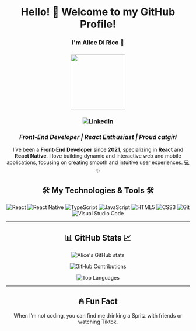 <div align="center">

# Hello! 👋 Welcome to my GitHub Profile!

### I'm Alice Di Rico 🌟
### <img src="https://img.freepik.com/premium-vector/young-beautiful-woman-using-laptop-computer-pointing-up-sitting-lotus-pose-with-crossed-legs_126609-830.jpg?w=1380" width="150" />
### [![LinkedIn](https://img.shields.io/badge/-LinkedIn-0A66C2?style=for-the-badge&logo=LinkedIn&logoColor=white)](www.linkedin.com/in/alice-di-rico-67407b168) 
### *Front-End Developer | React Enthusiast | Proud catgirl*


I’ve been a **Front-End Developer** since **2021**, specializing in **React** and **React Native**. I love building dynamic and interactive web and mobile applications, focusing on creating smooth and intuitive user experiences. 💻✨

## 🛠️ My Technologies & Tools 🛠️

<div align="center">
  
![React](https://img.shields.io/badge/-React-61DAFB?style=for-the-badge&logo=react&logoColor=white)
![React Native](https://img.shields.io/badge/-React%20Native-61DAFB?style=for-the-badge&logo=react&logoColor=white)
![TypeScript](https://img.shields.io/badge/-TypeScript-007ACC?style=for-the-badge&logo=typescript&logoColor=white)
![JavaScript](https://img.shields.io/badge/-JavaScript-F7DF1E?style=for-the-badge&logo=javascript&logoColor=black)
![HTML5](https://img.shields.io/badge/-HTML5-E34F26?style=for-the-badge&logo=html5&logoColor=white)
![CSS3](https://img.shields.io/badge/-CSS3-1572B6?style=for-the-badge&logo=css3&logoColor=white)
![Git](https://img.shields.io/badge/-Git-F05032?style=for-the-badge&logo=git&logoColor=white)
![Visual Studio Code](https://img.shields.io/badge/-VS%20Code-007ACC?style=for-the-badge&logo=visual-studio-code&logoColor=white)

</div>

---

## 📊 GitHub Stats 📈

<div align="center">

![Alice's GitHub stats](https://github-readme-stats.vercel.app/api?username=ladirico&show_icons=true&theme=radical)

![GitHub Contributions](https://github-readme-streak-stats.herokuapp.com/?user=ladirico&theme=radical&hide_border=true)

![Top Languages](https://github-readme-stats.vercel.app/api/top-langs/?username=ladirico&layout=compact&theme=radical)


</div>

---


## 🔥 Fun Fact
When I’m not coding, you can find me drinking a Spritz with friends or watching Tiktok.
